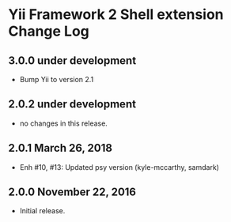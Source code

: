 Yii Framework 2 Shell extension Change Log
==========================================

3.0.0 under development
-----------------------
- Bump Yii to version 2.1


2.0.2 under development
-----------------------

- no changes in this release.


2.0.1 March 26, 2018
--------------------

- Enh #10, #13: Updated psy version (kyle-mccarthy, samdark)


2.0.0 November 22, 2016
-----------------------

- Initial release.

